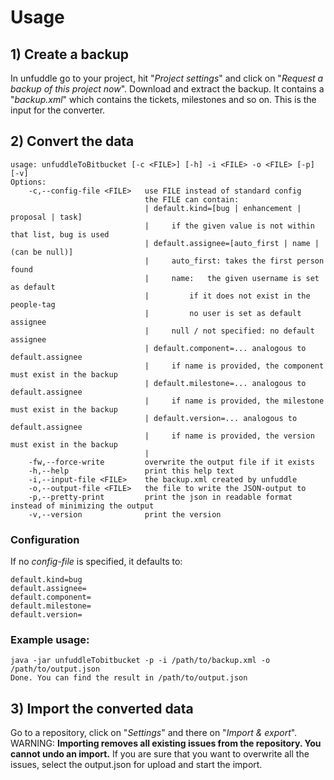 # Usage

## 1) Create a backup
In unfuddle go to your project, hit "*Project settings*" and click on "*Request a backup of this project now*". Download and extract the backup. It contains a "*backup.xml*" which contains the tickets, milestones and so on. This is the input for the converter.

## 2) Convert the data

```
usage: unfuddleToBitbucket [-c <FILE>] [-h] -i <FILE> -o <FILE> [-p] [-v]
Options:
    -c,--config-file <FILE>   use FILE instead of standard config
                              the FILE can contain:
                              |	default.kind=[bug | enhancement | proposal | task]
                              |		if the given value is not within that list, bug is used
                              |	default.assignee=[auto_first | name | (can be null)]
                              |		auto_first: takes the first person found
                              |		name:	the given username is set as default
                              |			if it does not exist in the people-tag
                              |			no user is set as default assignee
                              |		null / not specified: no default assignee
                              |	default.component=... analogous to default.assignee
                              |		if name is provided, the component must exist in the backup
                              |	default.milestone=... analogous to default.assignee
                              |		if name is provided, the milestone must exist in the backup
                              |	default.version=... analogous to default.assignee
                              |		if name is provided, the version must exist in the backup
                              |
    -fw,--force-write         overwrite the output file if it exists
    -h,--help                 print this help text
    -i,--input-file <FILE>    the backup.xml created by unfuddle
    -o,--output-file <FILE>   the file to write the JSON-output to
    -p,--pretty-print         print the json in readable format instead of minimizing the output
    -v,--version              print the version
```

### Configuration
If no *config-file* is specified, it defaults to:

```
default.kind=bug
default.assignee=
default.component=
default.milestone=
default.version=
```

### Example usage:
```
java -jar unfuddleTobitbucket -p -i /path/to/backup.xml -o /path/to/output.json
Done. You can find the result in /path/to/output.json
```

## 3) Import the converted data
Go to a repository, click on "*Settings*" and there on "*Import & export*". WARNING: **Importing removes all existing issues from the repository. You cannot undo an import.** If you are sure that you want to overwrite all the issues, select the output.json for upload and start the import.
